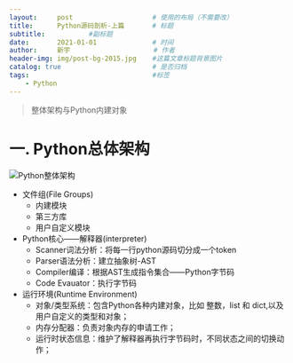 ```yaml
---
layout:     post                    # 使用的布局（不需要改）
title:      Python源码剖析-上篇    	# 标题 
subtitle:    		#副标题
date:       2021-01-01              # 时间
author:     新宇                     # 作者
header-img: img/post-bg-2015.jpg    #这篇文章标题背景图片
catalog: true                       # 是否归档
tags:                               #标签
    - Python
---
```

> 整体架构与Python内建对象

# 一. Python总体架构

![Python整体架构](https://tva1.sinaimg.cn/large/0081Kckwly1gm82vqap7dj30fr0890v1.jpg "Python整体架构")

- 文件组(File Groups)
	- 内建模块
	- 第三方库
	- 用户自定义模块
- Python核心——解释器(interpreter)
	- Scanner词法分析：将每一行python源码切分成一个token
	- Parser语法分析：建立抽象树-AST 
	- Compiler编译：根据AST生成指令集合——Python字节码
	- Code Evauator：执行字节码
- 运行环境(Runtime Environment)
	- 对象/类型系统：包含Python各种内建对象，比如 整数，list 和 dict,以及用户自定义的类型和对象；
	- 内存分配器：负责对象内存的申请工作；
	- 运行时状态信息：维护了解释器再执行字节码时，不同状态之间的切换动作；